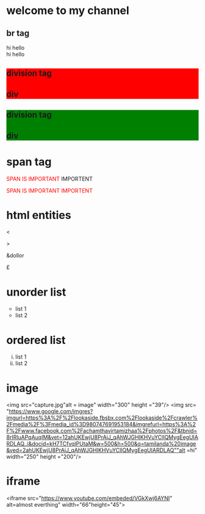     
<!doctype html>
<html>
  <head>
   <title>basic </title>
   <style >
    span{
      color:red;
      }
    </style>
  </head>
  <body>
      <h1>welcome to my channel</h1>
      <h2> br tag </h2>

   <p>  hi hello<br> hi hello</p>


   <div style=" background-color:red;">
      <h2> division tag <h2>
      <p> div  <p>
    </div>
    <div style=" background-color:green;">
      <h2> division tag <h2>
      <p> div  <p>
    </div>
      <h1>span tag</h1>
      <p><span>SPAN IS IMPORTANT</span> <span style="color:red;"></span> IMPORTENT </p>
      <p><span>SPAN IS IMPORTANT</span> <span > IMPORTENT</span </p>
      <h1 id='top'>  html entities </h1>
      <p> &lt</p>
          <p> &gt</p>
          <p> &dollor</p>
          <p> &pound</p>
           <h1> unorder list</h1>
          <ul style="list-style-type:circle">
            <li> list 1 </li>
            <li>list 2</li>
          </ul>

   <h1>ordered list</h1>
          <ol type= "i">
            <li> list 1 </li>
            <li>list 2</li>
          </ol>

   <h1> image</h1>

   <img src="capture.jpg"alt = image" width="300" height ="39"/>
      <img src= "https://www.google.com/imgres?imgurl=https%3A%2F%2Flookaside.fbsbx.com%2Flookaside%2Fcrawler%2Fmedia%2F%3Fmedia_id%3D980747691953184&imgrefurl=https%3A%2F%2Fwww.facebook.com%2Fachamthavirtamizhaa%2Fphotos%2F&tbnid=8rIRluAPqAuqIM&vet=12ahUKEwjU8PrAiJ_qAhWJGHIKHVuYClIQMygEegUIARDLAQ..i&docid=kH7TCfvqlPUtaM&w=500&h=500&q=tamilanda%20image&ved=2ahUKEwjU8PrAiJ_qAhWJGHIKHVuYClIQMygEegUIARDLAQ""alt =hi" width="250" height ="200"/>
      <h1> iframe </h1>
      <iframe src="https://www.youtube.com/embeded/VGkXwj6AYNI" alt=almost everthing" width="66"height="45"></iframe>


   </body>
</html>
